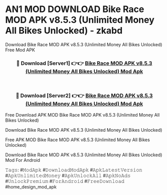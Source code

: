 # AN1 MOD DOWNLOAD Bike Race MOD APK v8.5.3 (Unlimited Money All Bikes Unlocked) - zkabd
Download Bike Race MOD APK v8.5.3 (Unlimited Money All Bikes Unlocked) Free Mod APK

<div align="center">
<h3>🔴 Download [Server1] 👉👉 <a href="https://apk-comot.site?title=Bike_Race_MOD_APK_v8.5.3_(Unlimited_Money_All_Bikes_Unlocked)">Bike Race MOD APK v8.5.3 (Unlimited Money All Bikes Unlocked) Mod Apk</a></h3><br>

<h3>🔴 Download [Server2] 👉👉 <a href="https://apk-comot.site?title=Bike_Race_MOD_APK_v8.5.3_(Unlimited_Money_All_Bikes_Unlocked)">Bike Race MOD APK v8.5.3 (Unlimited Money All Bikes Unlocked) Mod Apk</a></h3>
</div>


Free Download APK MOD Bike Race MOD APK v8.5.3 (Unlimited Money All Bikes Unlocked)

Download Bike Race MOD APK v8.5.3 (Unlimited Money All Bikes Unlocked) 

Free APK MOD Bike Race MOD APK v8.5.3 (Unlimited Money All Bikes Unlocked) 

Download Bike Race MOD APK v8.5.3 (Unlimited Money All Bikes Unlocked) Mod For Android

𝚃𝚊𝚐𝚜: #𝙼𝚘𝚍𝙰𝚙𝚔 #𝙳𝚘𝚠𝚗𝚕𝚘𝚊𝚍𝙼𝚘𝚍𝙰𝚙𝚔 #𝙰𝚙𝚔𝙻𝚊𝚝𝚎𝚜𝚝𝚅𝚎𝚛𝚜𝚒𝚘𝚗 #𝙰𝚙𝚔𝚄𝚗𝚕𝚒𝚖𝚒𝚝𝚎𝚍𝙼𝚘𝚗𝚎𝚢 #𝙰𝚙𝚔𝚄𝚗𝚕𝚘𝚌𝚔𝙰𝚕𝚕 #𝙰𝚙𝚔𝙽𝚘𝙰𝚍𝚜 #𝚄𝚗𝚕𝚘𝚌𝚔𝙿𝚛𝚎𝚖𝚒𝚞𝚖 #𝙵𝚘𝚛𝙰𝚗𝚍𝚛𝚘𝚒𝚍 #𝙵𝚛𝚎𝚎𝙳𝚘𝚠𝚗𝚕𝚘𝚊𝚍 #home_design_mod_apk